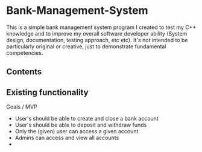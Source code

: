 # Bank-Management-System

<p>This is a simple bank management system program I created to test my C++ knowledge and to improve my overall software developer ability (System design, documentation, testing approach, etc etc). It's not intended to be particularly original or creative, just to demonstrate fundamental competencies. </p>

[comment]: <> (TODO: work out how to do later and format?)
<h2>Contents<h2>

<h2>Existing functionality</h2>

Goals / MVP
<ul>
    <li> User's should be able to create and close a bank account </li>
    <li> User's should be able to deposit and withdraw funds </li>
    <li> Only the (given) user can access a given account </li>
    <li> Admins can access and view all accounts</li>
    <li> </li>
</ul>


